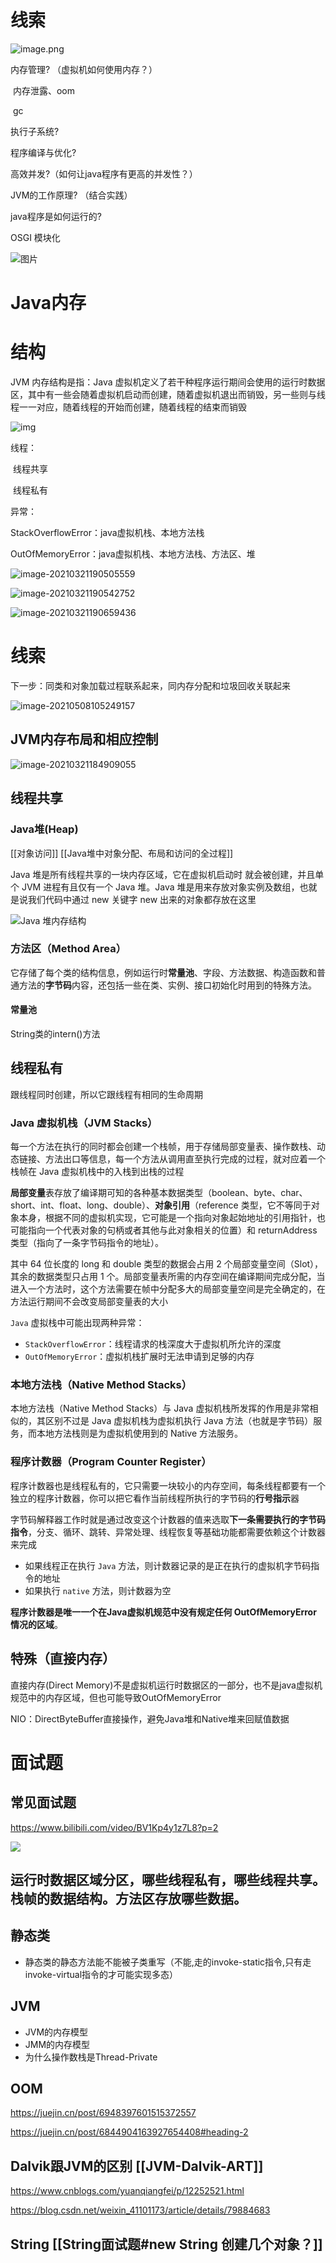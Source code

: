 # 线索
![image.png](https://cdn.jsdelivr.net/gh/wp3355168/Typora-Picgo-Gitee/img/202303201434519.png)

内存管理?  （虚拟机如何使用内存？）

​        内存泄露、oom

​        gc

执行子系统?

程序编译与优化?

高效并发?（如何让java程序有更高的并发性？）

JVM的工作原理?  （结合实践）

java程序是如何运行的?





OSGI 模块化



![图片](https://cdn.jsdelivr.net/gh/wp3355168/Typora-Picgo-Gitee/img/20210720110122)







# Java内存





# 结构

JVM 内存结构是指：Java 虚拟机定义了若干种程序运行期间会使用的运行时数据区，其中有一些会随着虚拟机启动而创建，随着虚拟机退出而销毁，另一些则与线程一一对应，随着线程的开始而创建，随着线程的结束而销毁



![img](https://cdn.jsdelivr.net/gh/wp3355168/Typora-Picgo-Gitee/img/20210321184548.jpg)



线程：

​	线程共享

​	线程私有

异常：

StackOverflowError：java虚拟机栈、本地方法栈

OutOfMemoryError：java虚拟机栈、本地方法栈、方法区、堆



![image-20210321190505559](https://cdn.jsdelivr.net/gh/wp3355168/Typora-Picgo-Gitee/img/20210321190505.png)



![image-20210321190542752](https://cdn.jsdelivr.net/gh/wp3355168/Typora-Picgo-Gitee/img/20210321190727.png)

![image-20210321190659436](https://cdn.jsdelivr.net/gh/wp3355168/Typora-Picgo-Gitee/img/20210321190659.png)





# 线索

下一步：同类和对象加载过程联系起来，同内存分配和垃圾回收关联起来

![image-20210508105249157](https://cdn.jsdelivr.net/gh/wp3355168/Typora-Picgo-Gitee/img/20210508105315.png)



## JVM内存布局和相应控制

![image-20210321184909055](https://cdn.jsdelivr.net/gh/wp3355168/Typora-Picgo-Gitee/img/20210321184909.png)

## 线程共享

### Java堆(Heap)
[[对象访问]]
[[Java堆中对象分配、布局和访问的全过程]]

Java 堆是所有线程共享的一块内存区域，它在虚拟机启动时 就会被创建，并且单个 JVM 进程有且仅有一个 Java 堆。Java 堆是用来存放对象实例及数组，也就是说我们代码中通过 new 关键字 new 出来的对象都存放在这里

![Java 堆内存结构](https://cdn.jsdelivr.net/gh/wp3355168/Typora-Picgo-Gitee/img/20210321185249.png)

### 方法区（Method Area）

它存储了每个类的结构信息，例如运行时**常量池**、字段、方法数据、构造函数和普通方法的**字节码**内容，还包括一些在类、实例、接口初始化时用到的特殊方法。



#### 常量池

String类的intern()方法





## 线程私有

跟线程同时创建，所以它跟线程有相同的生命周期

### Java 虚拟机栈（JVM Stacks）

每一个方法在执行的同时都会创建一个栈帧，用于存储局部变量表、操作数栈、动态链接、方法出口等信息，每一个方法从调用直至执行完成的过程，就对应着一个栈帧在 Java 虚拟机栈中的入栈到出栈的过程



**局部变量**表存放了编译期可知的各种基本数据类型（boolean、byte、char、short、int、float、long、double）、**对象引用**（reference 类型，它不等同于对象本身，根据不同的虚拟机实现，它可能是一个指向对象起始地址的引用指针，也可能指向一个代表对象的句柄或者其他与此对象相关的位置）和 returnAddress 类型（指向了一条字节码指令的地址）。

其中 64 位长度的 long 和 double 类型的数据会占用 2 个局部变量空间（Slot），其余的数据类型只占用 1 个。局部变量表所需的内存空间在编译期间完成分配，当进入一个方法时，这个方法需要在帧中分配多大的局部变量空间是完全确定的，在方法运行期间不会改变局部变量表的大小



`Java` 虚拟栈中可能出现两种异常：

- `StackOverflowError`：线程请求的栈深度大于虚拟机所允许的深度
- `OutOfMemoryError`：虚拟机栈扩展时无法申请到足够的内存



### 本地方法栈（Native Method Stacks）

本地方法栈（Native Method Stacks）与 Java 虚拟机栈所发挥的作用是非常相似的，其区别不过是 Java 虚拟机栈为虚拟机执行 Java 方法（也就是字节码）服务，而本地方法栈则是为虚拟机使用到的 Native 方法服务。



### 程序计数器（Program Counter Register）

程序计数器也是线程私有的，它只需要一块较小的内存空间，每条线程都要有一个独立的程序计数器，你可以把它看作当前线程所执行的字节码的**行号指示**器

字节码解释器工作时就是通过改变这个计数器的值来选取**下一条需要执行的字节码指令**，分支、循环、跳转、异常处理、线程恢复等基础功能都需要依赖这个计数器来完成



- 如果线程正在执行 `Java` 方法，则计数器记录的是正在执行的虚拟机字节码指令的地址
- 如果执行 `native` 方法，则计数器为空



**程序计数器是唯一一个在Java虚拟机规范中没有规定任何 OutOfMemoryError 情况的区域**。



## 特殊（直接内存）

直接内存(Direct Memory)不是虚拟机运行时数据区的一部分，也不是java虚拟机规范中的内存区域，但也可能导致OutOfMemoryError



NIO：DirectByteBuffer直接操作，避免Java堆和Native堆来回赋值数据



# 面试题

## 常见面试题
https://www.bilibili.com/video/BV1Kp4y1z7L8?p=2

![](https://cdn.jsdelivr.net/gh/wp3355168/Typora-Picgo-Gitee/img/20210731215311.png)


## 运行时数据区域分区，哪些线程私有，哪些线程共享。栈帧的数据结构。方法区存放哪些数据。



## 静态类

- 静态类的静态方法能不能被子类重写（不能,走的invoke-static指令,只有走invoke-virtual指令的才可能实现多态）



## JVM

- JVM的内存模型
- JMM的内存模型
- 为什么操作数栈是Thread-Private



## OOM

https://juejin.cn/post/6948397601515372557



https://juejin.cn/post/6844904163927654408#heading-2



## Dalvik跟JVM的区别 [[JVM-Dalvik-ART]]

https://www.cnblogs.com/yuanqiangfei/p/12252521.html



https://blog.csdn.net/weixin_41101173/article/details/79884683


## String  [[String面试题#new String 创建几个对象？]]